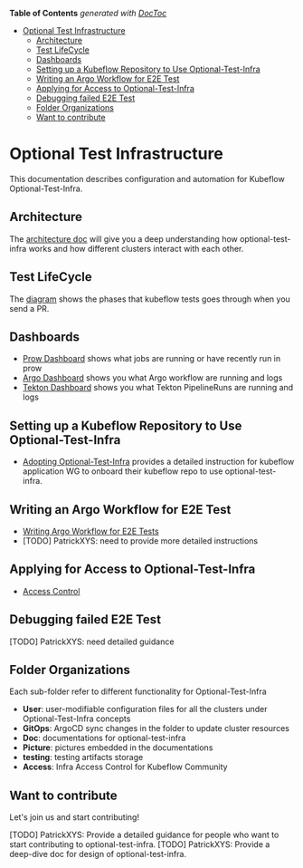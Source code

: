 <!-- START doctoc generated TOC please keep comment here to allow auto update -->
<!-- DON'T EDIT THIS SECTION, INSTEAD RE-RUN doctoc TO UPDATE -->
**Table of Contents**  *generated with [DocToc](https://github.com/thlorenz/doctoc)*

- [Optional Test Infrastructure](#optional-test-infrastructure)
  - [Architecture](#architecture)
  - [Test LifeCycle](#test-lifecycle)
  - [Dashboards](#dashboards)
  - [Setting up a Kubeflow Repository to Use Optional-Test-Infra](#setting-up-a-kubeflow-repository-to-use-optional-test-infra)
  - [Writing an Argo Workflow for E2E Test](#writing-an-argo-workflow-for-e2e-test)
  - [Applying for Access to Optional-Test-Infra](#applying-for-access-to-optional-test-infra)
  - [Debugging failed E2E Test](#debugging-failed-e2e-test)
  - [Folder Organizations](#folder-organizations)
  - [Want to contribute](#want-to-contribute)

<!-- END doctoc generated TOC please keep comment here to allow auto update -->

# Optional Test Infrastructure

This documentation describes configuration and automation for Kubeflow Optional-Test-Infra.

## Architecture
The [architecture doc](https://github.com/kubeflow/testing/tree/master/aws/Doc/architecture.md) will give you a deep
understanding how optional-test-infra works and how different clusters interact with each other. 

## Test LifeCycle
The [diagram](./Picture/TestLifeCycle.png) shows the phases that kubeflow tests goes through when you send a PR.

## Dashboards

* [Prow Dashboard](https://prow.kubeflow-testing.com/) shows what jobs are running or have recently run in prow
* [Argo Dashboard](https://argo.kubeflow-testing.com/) shows you what Argo workflow are running and logs
* [Tekton Dashboard](https://tekton.kubeflow-testing.com/) shows you what Tekton PipelineRuns are running and logs

## Setting up a Kubeflow Repository to Use Optional-Test-Infra

* [Adopting Optional-Test-Infra](https://github.com/kubeflow/testing/tree/master/aws/Doc/onboarding.md)
provides a detailed instruction for kubeflow application WG to onboard their kubeflow repo to use optional-test-infra.

## Writing an Argo Workflow for E2E Test
* [Writing Argo Workflow for E2E Tests](https://github.com/kubeflow/testing/tree/master/aws/Doc/argo_e2e.md)
* [TODO] PatrickXYS: need to provide more detailed instructions

## Applying for Access to Optional-Test-Infra
* [Access Control](https://github.com/kubeflow/testing/tree/master/aws/Access/README.md)

## Debugging failed E2E Test
[TODO] PatrickXYS: need detailed guidance

## Folder Organizations

Each sub-folder refer to different functionality for Optional-Test-Infra

* **User**: user-modifiable configuration files for all the clusters under Optional-Test-Infra concepts
* **GitOps**: ArgoCD sync changes in the folder to update cluster resources
* **Doc**: documentations for optional-test-infra
* **Picture**: pictures embedded in the documentations
* **testing**: testing artifacts storage
* **Access**: Infra Access Control for Kubeflow Community

## Want to contribute
Let's join us and start contributing! 

[TODO] PatrickXYS: Provide a detailed guidance for people who want to start contributing to optional-test-infra.
[TODO] PatrickXYS: Provide a deep-dive doc for design of optional-test-infra.

